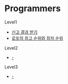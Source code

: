 # Programmers

Level1
- [신고 결과 받기](./Solution_신고결과받기_Level1.java)
- [로또의 최고 순위와 최저 순위](./Solution_로또의최고순위와최저순위_Level1.java)


Level2
- [-]()

Level3
- [-]()